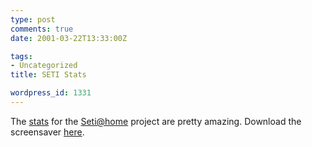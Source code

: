 ```yaml
---
type: post
comments: true
date: 2001-03-22T13:33:00Z

tags:
- Uncategorized
title: SETI Stats

wordpress_id: 1331
---
```


The [stats](http://setiathome.ssl.berkeley.edu/totals.html) for the [Seti@home](http://setiathome.ssl.berkeley.edu/) project are pretty amazing. Download the screensaver [here](http://setiathome.ssl.berkeley.edu/download.html).
